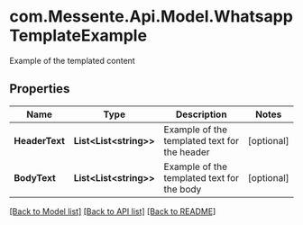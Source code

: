 # com.Messente.Api.Model.WhatsappTemplateExample
Example of the templated content

## Properties

Name | Type | Description | Notes
------------ | ------------- | ------------- | -------------
**HeaderText** | **List&lt;List&lt;string&gt;&gt;** | Example of the templated text for the header | [optional] 
**BodyText** | **List&lt;List&lt;string&gt;&gt;** | Example of the templated text for the body | [optional] 

[[Back to Model list]](../README.md#documentation-for-models) [[Back to API list]](../README.md#documentation-for-api-endpoints) [[Back to README]](../README.md)

